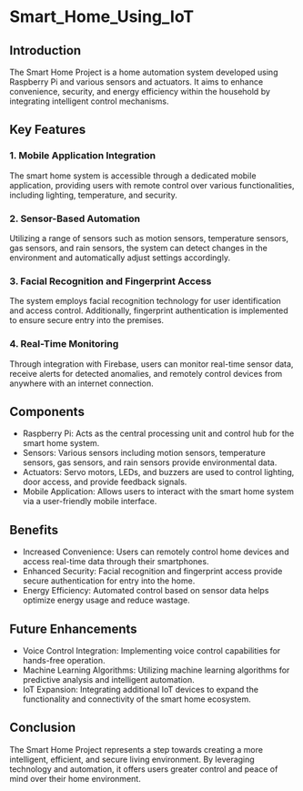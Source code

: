 
# Smart_Home_Using_IoT



## Introduction

The Smart Home Project is a home automation system developed using Raspberry Pi and various sensors and actuators. It aims to enhance convenience, security, and energy efficiency within the household by integrating intelligent control mechanisms.

## Key Features

### 1\. Mobile Application Integration

The smart home system is accessible through a dedicated mobile application, providing users with remote control over various functionalities, including lighting, temperature, and security.

### 2\. Sensor-Based Automation

Utilizing a range of sensors such as motion sensors, temperature sensors, gas sensors, and rain sensors, the system can detect changes in the environment and automatically adjust settings accordingly.

### 3\. Facial Recognition and Fingerprint Access

The system employs facial recognition technology for user identification and access control. Additionally, fingerprint authentication is implemented to ensure secure entry into the premises.

### 4\. Real-Time Monitoring

Through integration with Firebase, users can monitor real-time sensor data, receive alerts for detected anomalies, and remotely control devices from anywhere with an internet connection.

## Components

- Raspberry Pi: Acts as the central processing unit and control hub for the smart home system.
- Sensors: Various sensors including motion sensors, temperature sensors, gas sensors, and rain sensors provide environmental data.
- Actuators: Servo motors, LEDs, and buzzers are used to control lighting, door access, and provide feedback signals.
- Mobile Application: Allows users to interact with the smart home system via a user-friendly mobile interface.

## Benefits

- Increased Convenience: Users can remotely control home devices and access real-time data through their smartphones.
- Enhanced Security: Facial recognition and fingerprint access provide secure authentication for entry into the home.
- Energy Efficiency: Automated control based on sensor data helps optimize energy usage and reduce wastage.

## Future Enhancements

- Voice Control Integration: Implementing voice control capabilities for hands-free operation.
- Machine Learning Algorithms: Utilizing machine learning algorithms for predictive analysis and intelligent automation.
- IoT Expansion: Integrating additional IoT devices to expand the functionality and connectivity of the smart home ecosystem.

## Conclusion

The Smart Home Project represents a step towards creating a more intelligent, efficient, and secure living environment. By leveraging technology and automation, it offers users greater control and peace of mind over their home environment.
